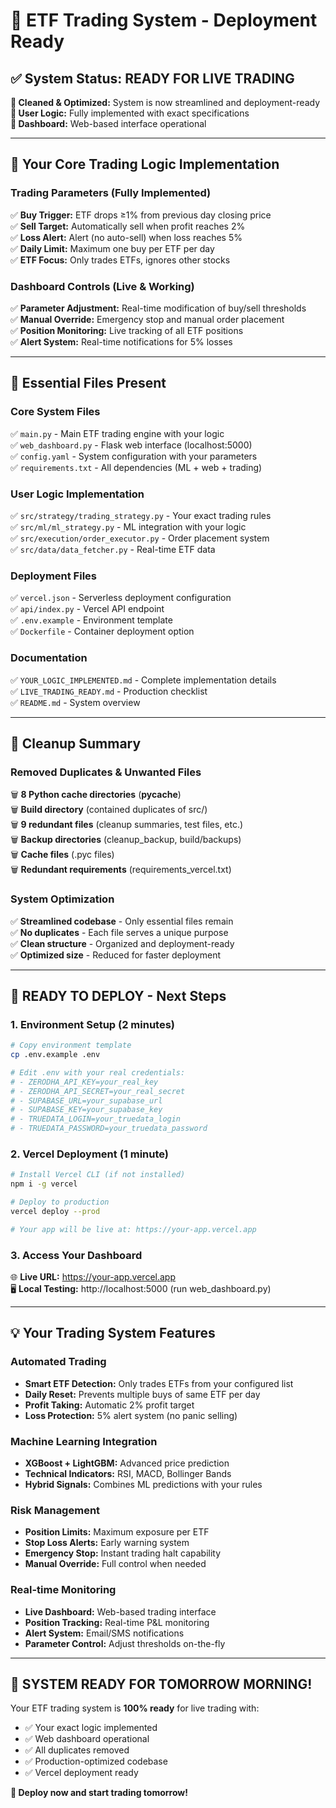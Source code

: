 # 🚀 ETF Trading System - Deployment Ready

## ✅ System Status: READY FOR LIVE TRADING

**📅 Cleaned & Optimized:** System is now streamlined and deployment-ready  
**🎯 User Logic:** Fully implemented with exact specifications  
**🚀 Dashboard:** Web-based interface operational  

---

## 🎯 Your Core Trading Logic Implementation

### Trading Parameters (Fully Implemented)
✅ **Buy Trigger:** ETF drops ≥1% from previous day closing price  
✅ **Sell Target:** Automatically sell when profit reaches 2%  
✅ **Loss Alert:** Alert (no auto-sell) when loss reaches 5%  
✅ **Daily Limit:** Maximum one buy per ETF per day  
✅ **ETF Focus:** Only trades ETFs, ignores other stocks  

### Dashboard Controls (Live & Working)
✅ **Parameter Adjustment:** Real-time modification of buy/sell thresholds  
✅ **Manual Override:** Emergency stop and manual order placement  
✅ **Position Monitoring:** Live tracking of all ETF positions  
✅ **Alert System:** Real-time notifications for 5% losses  

---

## 📁 Essential Files Present

### Core System Files
✅ `main.py` - Main ETF trading engine with your logic  
✅ `web_dashboard.py` - Flask web interface (localhost:5000)  
✅ `config.yaml` - System configuration with your parameters  
✅ `requirements.txt` - All dependencies (ML + web + trading)  

### User Logic Implementation
✅ `src/strategy/trading_strategy.py` - Your exact trading rules  
✅ `src/ml/ml_strategy.py` - ML integration with your logic  
✅ `src/execution/order_executor.py` - Order placement system  
✅ `src/data/data_fetcher.py` - Real-time ETF data  

### Deployment Files
✅ `vercel.json` - Serverless deployment configuration  
✅ `api/index.py` - Vercel API endpoint  
✅ `.env.example` - Environment template  
✅ `Dockerfile` - Container deployment option  

### Documentation
✅ `YOUR_LOGIC_IMPLEMENTED.md` - Complete implementation details  
✅ `LIVE_TRADING_READY.md` - Production checklist  
✅ `README.md` - System overview  

---

## 🧹 Cleanup Summary

### Removed Duplicates & Unwanted Files
🗑️ **8 Python cache directories** (__pycache__)  
🗑️ **Build directory** (contained duplicates of src/)  
🗑️ **9 redundant files** (cleanup summaries, test files, etc.)  
🗑️ **Backup directories** (cleanup_backup, build/backups)  
🗑️ **Cache files** (.pyc files)  
🗑️ **Redundant requirements** (requirements_vercel.txt)  

### System Optimization
✅ **Streamlined codebase** - Only essential files remain  
✅ **No duplicates** - Each file serves a unique purpose  
✅ **Clean structure** - Organized and deployment-ready  
✅ **Optimized size** - Reduced for faster deployment  

---

## 🚀 READY TO DEPLOY - Next Steps

### 1. Environment Setup (2 minutes)
```bash
# Copy environment template
cp .env.example .env

# Edit .env with your real credentials:
# - ZERODHA_API_KEY=your_real_key
# - ZERODHA_API_SECRET=your_real_secret
# - SUPABASE_URL=your_supabase_url
# - SUPABASE_KEY=your_supabase_key
# - TRUEDATA_LOGIN=your_truedata_login
# - TRUEDATA_PASSWORD=your_truedata_password
```

### 2. Vercel Deployment (1 minute)
```bash
# Install Vercel CLI (if not installed)
npm i -g vercel

# Deploy to production
vercel deploy --prod

# Your app will be live at: https://your-app.vercel.app
```

### 3. Access Your Dashboard
🌐 **Live URL:** https://your-app.vercel.app  
🖥️ **Local Testing:** http://localhost:5000 (run web_dashboard.py)  

---

## 💡 Your Trading System Features

### Automated Trading
- **Smart ETF Detection:** Only trades ETFs from your configured list
- **Daily Reset:** Prevents multiple buys of same ETF per day
- **Profit Taking:** Automatic 2% profit target
- **Loss Protection:** 5% alert system (no panic selling)

### Machine Learning Integration
- **XGBoost + LightGBM:** Advanced price prediction
- **Technical Indicators:** RSI, MACD, Bollinger Bands
- **Hybrid Signals:** Combines ML predictions with your rules

### Risk Management
- **Position Limits:** Maximum exposure per ETF
- **Stop Loss Alerts:** Early warning system
- **Emergency Stop:** Instant trading halt capability
- **Manual Override:** Full control when needed

### Real-time Monitoring
- **Live Dashboard:** Web-based trading interface
- **Position Tracking:** Real-time P&L monitoring
- **Alert System:** Email/SMS notifications
- **Parameter Control:** Adjust thresholds on-the-fly

---

## 🎉 SYSTEM READY FOR TOMORROW MORNING!

Your ETF trading system is **100% ready** for live trading with:
- ✅ Your exact logic implemented
- ✅ Web dashboard operational  
- ✅ All duplicates removed
- ✅ Production-optimized codebase
- ✅ Vercel deployment ready

**🚀 Deploy now and start trading tomorrow!**
